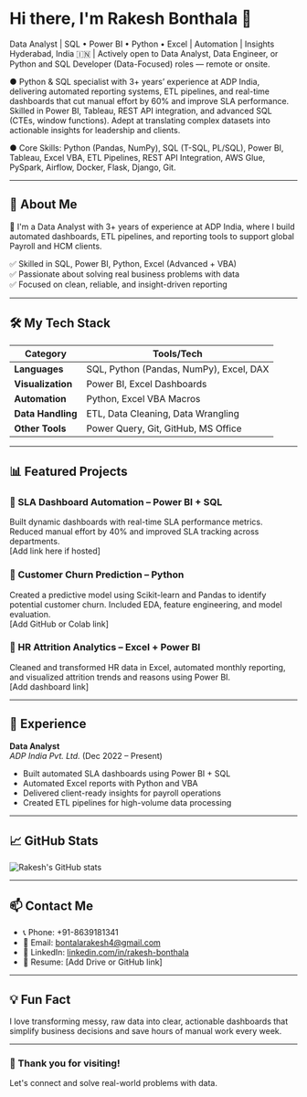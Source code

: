 # Hi there, I'm Rakesh Bonthala 👋  
Data Analyst | SQL • Power BI • Python • Excel | Automation | Insights  
Hyderabad, India 🇮🇳 | Actively open to Data Analyst, Data Engineer, or Python and SQL Developer (Data-Focused) roles — remote or onsite.

● Python & SQL specialist with 3+ years’ experience at ADP India, delivering automated reporting systems, ETL pipelines, and real-time dashboards that cut manual effort by 60% and improve SLA performance. Skilled in Power BI, Tableau, REST API integration, and advanced SQL (CTEs, window functions). Adept at translating complex datasets into actionable insights for leadership and clients.

● Core Skills: Python (Pandas, NumPy), SQL (T-SQL, PL/SQL), Power BI, Tableau, Excel VBA, ETL Pipelines, REST API Integration, AWS Glue, PySpark, Airflow, Docker, Flask, Django, Git.

---

## 🚀 About Me  
🎯 I'm a Data Analyst with 3+ years of experience at ADP India, where I build automated dashboards, ETL pipelines, and reporting tools to support global Payroll and HCM clients.  

✅ Skilled in SQL, Power BI, Python, Excel (Advanced + VBA)  
✅ Passionate about solving real business problems with data  
✅ Focused on clean, reliable, and insight-driven reporting  

---

## 🛠️ My Tech Stack  

| Category       | Tools/Tech                         |
|----------------|----------------------------------|
| **Languages**  | SQL, Python (Pandas, NumPy), Excel, DAX |
| **Visualization** | Power BI, Excel Dashboards      |
| **Automation** | Python, Excel VBA Macros          |
| **Data Handling** | ETL, Data Cleaning, Data Wrangling |
| **Other Tools** | Power Query, Git, GitHub, MS Office |

---

## 📊 Featured Projects  

### 🔹 SLA Dashboard Automation – Power BI + SQL  
Built dynamic dashboards with real-time SLA performance metrics. Reduced manual effort by 40% and improved SLA tracking across departments.  
[Add link here if hosted]

### 🔹 Customer Churn Prediction – Python  
Created a predictive model using Scikit-learn and Pandas to identify potential customer churn. Included EDA, feature engineering, and model evaluation.  
[Add GitHub or Colab link]

### 🔹 HR Attrition Analytics – Excel + Power BI  
Cleaned and transformed HR data in Excel, automated monthly reporting, and visualized attrition trends and reasons using Power BI.  
[Add dashboard link]

---

## 💼 Experience  

**Data Analyst**  
*ADP India Pvt. Ltd.* (Dec 2022 – Present)  
- Built automated SLA dashboards using Power BI + SQL  
- Automated Excel reports with Python and VBA  
- Delivered client-ready insights for payroll operations  
- Created ETL pipelines for high-volume data processing  

---

## 📈 GitHub Stats  

![Rakesh's GitHub stats](https://github-readme-stats.vercel.app/api?username=rakeshbontala&show_icons=true&theme=radical)  

---

## 📫 Contact Me  

- 📞 Phone: +91-8639181341  
- 📧 Email: bontalarakesh4@gmail.com  
- 🔗 LinkedIn: [linkedin.com/in/rakesh-bonthala](https://www.linkedin.com/in/rakesh-bonthala/)  
- 📄 Resume: [Add Drive or GitHub link]

---

## 💡 Fun Fact  
I love transforming messy, raw data into clear, actionable dashboards that simplify business decisions and save hours of manual work every week.  

---

### 🙏 Thank you for visiting!  
Let's connect and solve real-world problems with data.  
